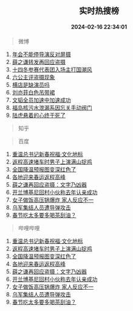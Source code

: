 <div align="center"><h2>实时热搜榜</h2><h4>2024-02-16 22:34:01</h4></div>

> 微博  

1. [年会不能停导演反对屏摄](https://s.weibo.com/weibo?q=%E5%B9%B4%E4%BC%9A%E4%B8%8D%E8%83%BD%E5%81%9C%E5%AF%BC%E6%BC%94%E5%8F%8D%E5%AF%B9%E5%B1%8F%E6%91%84&t=31&band_rank=1&Refer=top)<br />
2. [薛之谦转发再回应盗摄](https://s.weibo.com/weibo?q=%E8%96%9B%E4%B9%8B%E8%B0%A6%E8%BD%AC%E5%8F%91%E5%86%8D%E5%9B%9E%E5%BA%94%E7%9B%97%E6%91%84&t=31&band_rank=2&Refer=top)<br />
3. [十四冬参赛代表团入场主打国潮风](https://s.weibo.com/weibo?q=%23%E5%8D%81%E5%9B%9B%E5%86%AC%E5%8F%82%E8%B5%9B%E4%BB%A3%E8%A1%A8%E5%9B%A2%E5%85%A5%E5%9C%BA%E4%B8%BB%E6%89%93%E5%9B%BD%E6%BD%AE%E9%A3%8E%23&t=31&band_rank=3&Refer=top)<br />
4. [六公主评盗摄现象](https://s.weibo.com/weibo?q=%23%E5%85%AD%E5%85%AC%E4%B8%BB%E8%AF%84%E7%9B%97%E6%91%84%E7%8E%B0%E8%B1%A1%23&t=31&band_rank=4&Refer=top)<br />
5. [横店是缺演员吗](https://s.weibo.com/weibo?q=%E6%A8%AA%E5%BA%97%E6%98%AF%E7%BC%BA%E6%BC%94%E5%91%98%E5%90%97&t=31&band_rank=5&Refer=top)<br />
6. [刘亦菲白色吊带裙](https://s.weibo.com/weibo?q=%E5%88%98%E4%BA%A6%E8%8F%B2%E7%99%BD%E8%89%B2%E5%90%8A%E5%B8%A6%E8%A3%99&t=31&band_rank=6&Refer=top)<br />
7. [文韬全员加速中加速成功](https://s.weibo.com/weibo?q=%E6%96%87%E9%9F%AC%E5%85%A8%E5%91%98%E5%8A%A0%E9%80%9F%E4%B8%AD%E5%8A%A0%E9%80%9F%E6%88%90%E5%8A%9F&t=31&band_rank=7&Refer=top)<br />
8. [福岛核污水泄漏系因忘关手动阀门](https://s.weibo.com/weibo?q=%23%E7%A6%8F%E5%B2%9B%E6%A0%B8%E6%B1%A1%E6%B0%B4%E6%B3%84%E6%BC%8F%E7%B3%BB%E5%9B%A0%E5%BF%98%E5%85%B3%E6%89%8B%E5%8A%A8%E9%98%80%E9%97%A8%23&t=31&band_rank=8&Refer=top)<br />
9. [陆虎悬着的心终于死了](https://s.weibo.com/weibo?q=%23%E9%99%86%E8%99%8E%E6%82%AC%E7%9D%80%E7%9A%84%E5%BF%83%E7%BB%88%E4%BA%8E%E6%AD%BB%E4%BA%86%23&t=31&band_rank=9&Refer=top)<br />

> 知乎  


> 百度  

1. [重温总书记新春祝福·文化地标](https://www.baidu.com/s?wd=%E9%87%8D%E6%B8%A9%E6%80%BB%E4%B9%A6%E8%AE%B0%E6%96%B0%E6%98%A5%E7%A5%9D%E7%A6%8F%C2%B7%E6%96%87%E5%8C%96%E5%9C%B0%E6%A0%87&sa=fyb_news&rsv_dl=fyb_news)<br />
2. [返程高速堵车时男子上演满山捉鸡](https://www.baidu.com/s?wd=%E8%BF%94%E7%A8%8B%E9%AB%98%E9%80%9F%E5%A0%B5%E8%BD%A6%E6%97%B6%E7%94%B7%E5%AD%90%E4%B8%8A%E6%BC%94%E6%BB%A1%E5%B1%B1%E6%8D%89%E9%B8%A1&sa=fyb_news&rsv_dl=fyb_news)<br />
3. [全国降温预报图变深红色了](https://www.baidu.com/s?wd=%E5%85%A8%E5%9B%BD%E9%99%8D%E6%B8%A9%E9%A2%84%E6%8A%A5%E5%9B%BE%E5%8F%98%E6%B7%B1%E7%BA%A2%E8%89%B2%E4%BA%86&sa=fyb_news&rsv_dl=fyb_news)<br />
4. [各地迎来春运返程高峰](https://www.baidu.com/s?wd=%E5%90%84%E5%9C%B0%E8%BF%8E%E6%9D%A5%E6%98%A5%E8%BF%90%E8%BF%94%E7%A8%8B%E9%AB%98%E5%B3%B0&sa=fyb_news&rsv_dl=fyb_news)<br />
5. [薛之谦再回应盗摄：文字乃凶器](https://www.baidu.com/s?wd=%E8%96%9B%E4%B9%8B%E8%B0%A6%E5%86%8D%E5%9B%9E%E5%BA%94%E7%9B%97%E6%91%84%EF%BC%9A%E6%96%87%E5%AD%97%E4%B9%83%E5%87%B6%E5%99%A8&sa=fyb_news&rsv_dl=fyb_news)<br />
6. [开兰博基尼回村小伙称去年认亲成功](https://www.baidu.com/s?wd=%E5%BC%80%E5%85%B0%E5%8D%9A%E5%9F%BA%E5%B0%BC%E5%9B%9E%E6%9D%91%E5%B0%8F%E4%BC%99%E7%A7%B0%E5%8E%BB%E5%B9%B4%E8%AE%A4%E4%BA%B2%E6%88%90%E5%8A%9F&sa=fyb_news&rsv_dl=fyb_news)<br />
7. [女子做饭高压锅爆炸 家人反应不一](https://www.baidu.com/s?wd=%E5%A5%B3%E5%AD%90%E5%81%9A%E9%A5%AD%E9%AB%98%E5%8E%8B%E9%94%85%E7%88%86%E7%82%B8+%E5%AE%B6%E4%BA%BA%E5%8F%8D%E5%BA%94%E4%B8%8D%E4%B8%80&sa=fyb_news&rsv_dl=fyb_news)<br />
8. [乌军集结人员遭导弹攻击](https://www.baidu.com/s?wd=%E4%B9%8C%E5%86%9B%E9%9B%86%E7%BB%93%E4%BA%BA%E5%91%98%E9%81%AD%E5%AF%BC%E5%BC%B9%E6%94%BB%E5%87%BB&sa=fyb_news&rsv_dl=fyb_news)<br />
9. [春节吃太多要多喝茶刮油？](https://www.baidu.com/s?wd=%E6%98%A5%E8%8A%82%E5%90%83%E5%A4%AA%E5%A4%9A%E8%A6%81%E5%A4%9A%E5%96%9D%E8%8C%B6%E5%88%AE%E6%B2%B9%EF%BC%9F&sa=fyb_news&rsv_dl=fyb_news)<br />

> 哔哩哔哩  

1. [重温总书记新春祝福·文化地标](https://www.baidu.com/s?wd=%E9%87%8D%E6%B8%A9%E6%80%BB%E4%B9%A6%E8%AE%B0%E6%96%B0%E6%98%A5%E7%A5%9D%E7%A6%8F%C2%B7%E6%96%87%E5%8C%96%E5%9C%B0%E6%A0%87&sa=fyb_news&rsv_dl=fyb_news)<br />
2. [返程高速堵车时男子上演满山捉鸡](https://www.baidu.com/s?wd=%E8%BF%94%E7%A8%8B%E9%AB%98%E9%80%9F%E5%A0%B5%E8%BD%A6%E6%97%B6%E7%94%B7%E5%AD%90%E4%B8%8A%E6%BC%94%E6%BB%A1%E5%B1%B1%E6%8D%89%E9%B8%A1&sa=fyb_news&rsv_dl=fyb_news)<br />
3. [全国降温预报图变深红色了](https://www.baidu.com/s?wd=%E5%85%A8%E5%9B%BD%E9%99%8D%E6%B8%A9%E9%A2%84%E6%8A%A5%E5%9B%BE%E5%8F%98%E6%B7%B1%E7%BA%A2%E8%89%B2%E4%BA%86&sa=fyb_news&rsv_dl=fyb_news)<br />
4. [各地迎来春运返程高峰](https://www.baidu.com/s?wd=%E5%90%84%E5%9C%B0%E8%BF%8E%E6%9D%A5%E6%98%A5%E8%BF%90%E8%BF%94%E7%A8%8B%E9%AB%98%E5%B3%B0&sa=fyb_news&rsv_dl=fyb_news)<br />
5. [薛之谦再回应盗摄：文字乃凶器](https://www.baidu.com/s?wd=%E8%96%9B%E4%B9%8B%E8%B0%A6%E5%86%8D%E5%9B%9E%E5%BA%94%E7%9B%97%E6%91%84%EF%BC%9A%E6%96%87%E5%AD%97%E4%B9%83%E5%87%B6%E5%99%A8&sa=fyb_news&rsv_dl=fyb_news)<br />
6. [开兰博基尼回村小伙称去年认亲成功](https://www.baidu.com/s?wd=%E5%BC%80%E5%85%B0%E5%8D%9A%E5%9F%BA%E5%B0%BC%E5%9B%9E%E6%9D%91%E5%B0%8F%E4%BC%99%E7%A7%B0%E5%8E%BB%E5%B9%B4%E8%AE%A4%E4%BA%B2%E6%88%90%E5%8A%9F&sa=fyb_news&rsv_dl=fyb_news)<br />
7. [女子做饭高压锅爆炸 家人反应不一](https://www.baidu.com/s?wd=%E5%A5%B3%E5%AD%90%E5%81%9A%E9%A5%AD%E9%AB%98%E5%8E%8B%E9%94%85%E7%88%86%E7%82%B8+%E5%AE%B6%E4%BA%BA%E5%8F%8D%E5%BA%94%E4%B8%8D%E4%B8%80&sa=fyb_news&rsv_dl=fyb_news)<br />
8. [乌军集结人员遭导弹攻击](https://www.baidu.com/s?wd=%E4%B9%8C%E5%86%9B%E9%9B%86%E7%BB%93%E4%BA%BA%E5%91%98%E9%81%AD%E5%AF%BC%E5%BC%B9%E6%94%BB%E5%87%BB&sa=fyb_news&rsv_dl=fyb_news)<br />
9. [春节吃太多要多喝茶刮油？](https://www.baidu.com/s?wd=%E6%98%A5%E8%8A%82%E5%90%83%E5%A4%AA%E5%A4%9A%E8%A6%81%E5%A4%9A%E5%96%9D%E8%8C%B6%E5%88%AE%E6%B2%B9%EF%BC%9F&sa=fyb_news&rsv_dl=fyb_news)<br />
